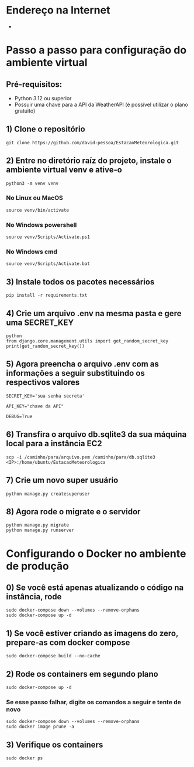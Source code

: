 # Endereço na Internet
 * 

# Passo a passo para configuração do ambiente virtual

## Pré-requisitos:
 * Python 3.12 ou superior
 * Possuir uma chave para a API da WeatherAPI (é possível utilizar o plano gratuito)


## 1) Clone o repositório
```
git clone https://github.com/david-pessoa/EstacaoMeteorologica.git
```

## 2) Entre no diretório raíz do projeto, instale o ambiente virtual venv e ative-o
```
python3 -m venv venv
```

### No Linux ou MacOS
```
source venv/bin/activate
```

### No Windows powershell
```
source venv/Scripts/Activate.ps1
```

### No Windows cmd
```
source venv/Scripts/Activate.bat
```

## 3) Instale todos os pacotes necessários
```
pip install -r requirements.txt
```

## 4) Crie um arquivo .env na mesma pasta e gere uma SECRET_KEY 
```
python
from django.core.management.utils import get_random_secret_key
print(get_random_secret_key())
```

## 5) Agora preencha o arquivo .env com as informações a seguir substituindo os respectivos valores
```
SECRET_KEY='sua senha secreta'

API_KEY="chave da API"

DEBUG=True
```

## 6) Transfira o arquivo db.sqlite3 da sua máquina local para a instância EC2 
```
scp -i /caminho/para/arquivo.pem /caminho/para/db.sqlite3 <IP>:/home/ubuntu/EstacaoMeteorologica
```

## 7) Crie um novo super usuário
```
python manage.py createsuperuser
```

## 8) Agora rode o migrate e o servidor
```
python manage.py migrate
python manage.py runserver
```

# Configurando o Docker no ambiente de produção
## 0) Se você está apenas atualizando o código na instância, rode
```
sudo docker-compose down --volumes --remove-orphans
sudo docker-compose up -d
```

## 1) Se você estiver criando as imagens do zero, prepare-as com docker compose
```
sudo docker-compose build --no-cache
```

## 2) Rode os containers em segundo plano
```
sudo docker-compose up -d
```

### Se esse passo falhar, digite os comandos a seguir e tente de novo
```
sudo docker-compose down --volumes --remove-orphans
sudo docker image prune -a
```

## 3) Verifique os containers
```
sudo docker ps
```
